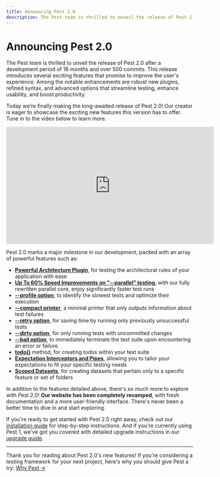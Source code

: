 ```yaml
---
title: Announcing Pest 2.0
description: The Pest team is thrilled to unveil the release of Pest 2.0 after a development period of 18 months and over 500 commits. This release introduces several exciting features that promise to improve the user's experience. Among the notable enhancements are robust new plugins, refined syntax, and advanced options that streamline testing, enhance usability, and boost productivity.
---
```


# Announcing Pest 2.0

The Pest team is thrilled to unveil the release of Pest 2.0 after a development period of 18 months and over 500 commits. This release introduces several exciting features that promise to improve the user's experience. Among the notable enhancements are robust new plugins, refined syntax, and advanced options that streamline testing, enhance usability, and boost productivity.

Today we’re finally making the long-awaited release of Pest 2.0! Our creator is eager to showcase the exciting new features this version has to offer. Tune in to the video below to learn more.

<div class="content-center" markdown="0">
    <iframe width="560" height="315" src="https://www.youtube.com/embed/9EGPo_enEc8" title="YouTube video player" frameborder="0" allow="accelerometer; autoplay; clipboard-write; encrypted-media; gyroscope; picture-in-picture; web-share" allowfullscreen></iframe>
</div>

Pest 2.0 marks a major milestone in our development, packed with an array of powerful features such as:

- **[Powerful Architecture Plugin](/docs/arch-testing)**, for testing the architectural rules of your application with ease
- **[Up To 60% Speed Improvements on "--parallel" testing](/docs/optimizing-tests#parallel)**, with our fully rewritten parallel core, enjoy significantly faster test runs
- **[--profile option](/docs/optimizing-tests#content-profiling)**, to identify the slowest tests and optimize their execution
- **[--compact printer](/docs/optimizing-tests#content-compact-printer)**, a minimal printer that only outputs information about test failures
- **[--retry option](/docs/filtering-tests#retry)**, for saving time by running only previously unsuccessful tests
- **[--dirty option](/docs/filtering-tests#dirty)**, for only running tests with uncommitted changes
- **[--bail option](/docs/filtering-tests#bail)**, to immediately terminate the test suite upon encountering an error or failure.
- **[todo()](/docs/skipping-tests#content-creating-todos)** method, for creating todos within your test suite
- **[Expectation Interceptors and Pipes](/docs/custom-expectations#content-intercept-expectations)**, allowing you to tailor your expectations to fit your specific testing needs
- **[Scoped Datasets](/docs/datasets#content-scoped-datasets)**, for creating datasets that pertain only to a specific feature or set of folders

In addition to the features detailed above, there's so much more to explore with Pest 2.0! **Our website has been completely revamped**, with fresh documentation and a more user-friendly interface. There's never been a better time to dive in and start exploring.

If you're ready to get started with Pest 2.0 right away, check out our [installation guide](/docs/installation) for step-by-step instructions. And if you're currently using Pest 1, we've got you covered with detailed upgrade instructions in our [upgrade guide](/docs/upgrade-guide).

---

Thank you for reading about Pest 2.0's new features! If you're considering a testing framework for your next project, here's why you should give Pest a try: [Why Pest →](/docs/why-pest)
